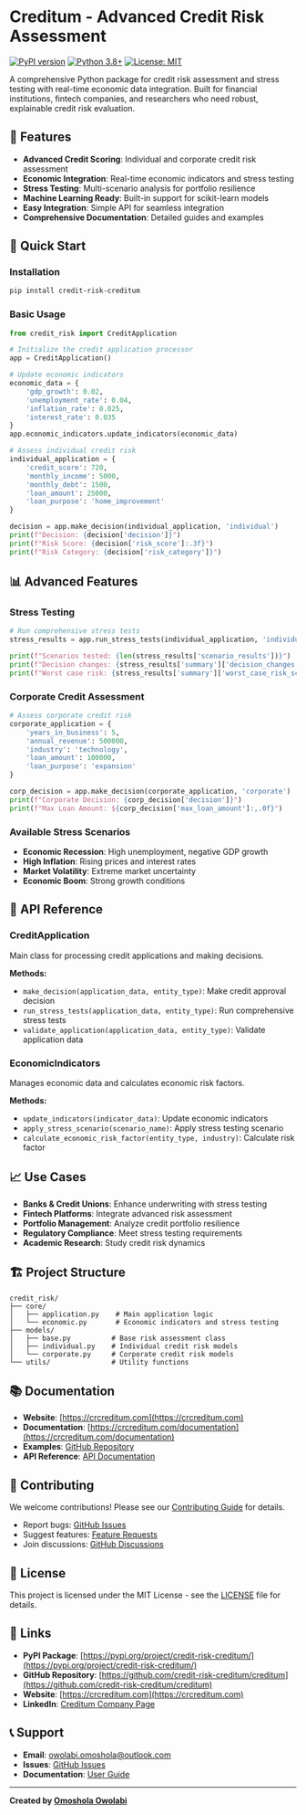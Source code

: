 # Creditum - Advanced Credit Risk Assessment

[![PyPI version](https://badge.fury.io/py/credit-risk-creditum.svg)](https://badge.fury.io/py/credit-risk-creditum)
[![Python 3.8+](https://img.shields.io/badge/python-3.8+-blue.svg)](https://www.python.org/downloads/)
[![License: MIT](https://img.shields.io/badge/License-MIT-yellow.svg)](https://opensource.org/licenses/MIT)

A comprehensive Python package for credit risk assessment and stress testing with real-time economic data integration. Built for financial institutions, fintech companies, and researchers who need robust, explainable credit risk evaluation.

## 🌟 Features

- **Advanced Credit Scoring**: Individual and corporate credit risk assessment
- **Economic Integration**: Real-time economic indicators and stress testing
- **Stress Testing**: Multi-scenario analysis for portfolio resilience
- **Machine Learning Ready**: Built-in support for scikit-learn models
- **Easy Integration**: Simple API for seamless integration
- **Comprehensive Documentation**: Detailed guides and examples

## 🚀 Quick Start

### Installation

```bash
pip install credit-risk-creditum
```

### Basic Usage

```python
from credit_risk import CreditApplication

# Initialize the credit application processor
app = CreditApplication()

# Update economic indicators
economic_data = {
    'gdp_growth': 0.02,
    'unemployment_rate': 0.04,
    'inflation_rate': 0.025,
    'interest_rate': 0.035
}
app.economic_indicators.update_indicators(economic_data)

# Assess individual credit risk
individual_application = {
    'credit_score': 720,
    'monthly_income': 5000,
    'monthly_debt': 1500,
    'loan_amount': 25000,
    'loan_purpose': 'home_improvement'
}

decision = app.make_decision(individual_application, 'individual')
print(f"Decision: {decision['decision']}")
print(f"Risk Score: {decision['risk_score']:.3f}")
print(f"Risk Category: {decision['risk_category']}")
```

## 📊 Advanced Features

### Stress Testing

```python
# Run comprehensive stress tests
stress_results = app.run_stress_tests(individual_application, 'individual')

print(f"Scenarios tested: {len(stress_results['scenario_results'])}")
print(f"Decision changes: {stress_results['summary']['decision_changes']}")
print(f"Worst case risk: {stress_results['summary']['worst_case_risk_score']:.3f}")
```

### Corporate Credit Assessment

```python
# Assess corporate credit risk
corporate_application = {
    'years_in_business': 5,
    'annual_revenue': 500000,
    'industry': 'technology',
    'loan_amount': 100000,
    'loan_purpose': 'expansion'
}

corp_decision = app.make_decision(corporate_application, 'corporate')
print(f"Corporate Decision: {corp_decision['decision']}")
print(f"Max Loan Amount: ${corp_decision['max_loan_amount']:,.0f}")
```

### Available Stress Scenarios

- **Economic Recession**: High unemployment, negative GDP growth
- **High Inflation**: Rising prices and interest rates
- **Market Volatility**: Extreme market uncertainty
- **Economic Boom**: Strong growth conditions

## 🔧 API Reference

### CreditApplication

Main class for processing credit applications and making decisions.

**Methods:**
- `make_decision(application_data, entity_type)`: Make credit approval decision
- `run_stress_tests(application_data, entity_type)`: Run comprehensive stress tests
- `validate_application(application_data, entity_type)`: Validate application data

### EconomicIndicators

Manages economic data and calculates economic risk factors.

**Methods:**
- `update_indicators(indicator_data)`: Update economic indicators
- `apply_stress_scenario(scenario_name)`: Apply stress testing scenario
- `calculate_economic_risk_factor(entity_type, industry)`: Calculate risk factor

## 📈 Use Cases

- **Banks & Credit Unions**: Enhance underwriting with stress testing
- **Fintech Platforms**: Integrate advanced risk assessment
- **Portfolio Management**: Analyze credit portfolio resilience
- **Regulatory Compliance**: Meet stress testing requirements
- **Academic Research**: Study credit risk dynamics

## 🏗️ Project Structure

```
credit_risk/
├── core/
│   ├── application.py    # Main application logic
│   └── economic.py       # Economic indicators and stress testing
├── models/
│   ├── base.py          # Base risk assessment class
│   ├── individual.py    # Individual credit risk models
│   └── corporate.py     # Corporate credit risk models
└── utils/               # Utility functions
```

## 📚 Documentation

- **Website**: [https://crcreditum.com](https://crcreditum.com)
- **Documentation**: [https://crcreditum.com/documentation](https://crcreditum.com/documentation)
- **Examples**: [GitHub Repository](https://github.com/credit-risk-creditum/creditum/tree/main/examples)
- **API Reference**: [API Documentation](https://github.com/credit-risk-creditum/creditum/blob/main/docs/api/README.md)

## 🤝 Contributing

We welcome contributions! Please see our [Contributing Guide](https://github.com/credit-risk-creditum/creditum/blob/main/CONTRIBUTING.md) for details.

- Report bugs: [GitHub Issues](https://github.com/credit-risk-creditum/creditum/issues)
- Suggest features: [Feature Requests](https://github.com/credit-risk-creditum/creditum/issues/new?template=feature_request.md)
- Join discussions: [GitHub Discussions](https://github.com/credit-risk-creditum/creditum/discussions)

## 📄 License

This project is licensed under the MIT License - see the [LICENSE](https://github.com/credit-risk-creditum/creditum/blob/main/LICENSE) file for details.

## 🔗 Links

- **PyPI Package**: [https://pypi.org/project/credit-risk-creditum/](https://pypi.org/project/credit-risk-creditum/)
- **GitHub Repository**: [https://github.com/credit-risk-creditum/creditum](https://github.com/credit-risk-creditum/creditum)
- **Website**: [https://crcreditum.com](https://crcreditum.com)
- **LinkedIn**: [Creditum Company Page](https://www.linkedin.com/company/creditum-credit-risk/)

## 📞 Support

- **Email**: owolabi.omoshola@outlook.com
- **Issues**: [GitHub Issues](https://github.com/credit-risk-creditum/creditum/issues)
- **Documentation**: [User Guide](https://crcreditum.com/documentation)

---

**Created by [Omoshola Owolabi](https://linkedin.com/in/omosholaowolabi)**